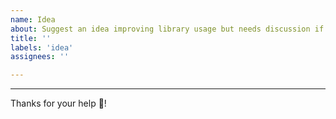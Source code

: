 ```yaml
---
name: Idea
about: Suggest an idea improving library usage but needs discussion if schould be part of library
title: ''
labels: 'idea'
assignees: ''

---
```



---

Thanks for your help 🎉!
